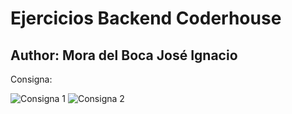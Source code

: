 # Ejercicios Backend Coderhouse

## Author: Mora del Boca José Ignacio

Consigna: 

![Consigna 1](https://i.ibb.co/tqkL26C/1.jpg)
![Consigna 2](https://i.ibb.co/jbRjL2K/2.jpg)